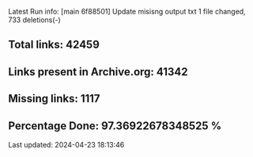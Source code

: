 Latest Run info: 
[main 6f88501] Update misisng output txt
 1 file changed, 733 deletions(-)

## Total links: 42459

## Links present in Archive.org: 41342

## Missing links: 1117

## Percentage Done: 97.36922678348525 %


Last updated: 2024-04-23 18:13:46
